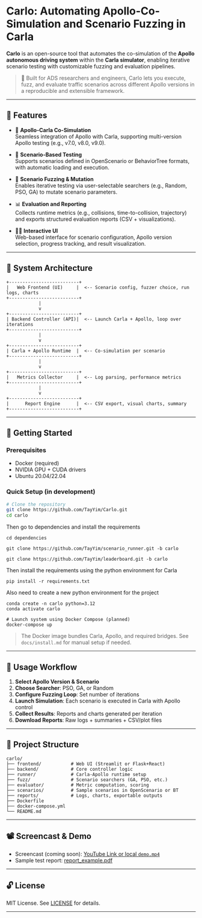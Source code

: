 # Carlo: Automating Apollo-Co-Simulation and Scenario Fuzzing in Carla

**Carlo** is an open-source tool that automates the co-simulation of the **Apollo autonomous driving system** within the **Carla simulator**, enabling iterative scenario testing with customizable fuzzing and evaluation pipelines.

> 🚗 Built for ADS researchers and engineers, Carlo lets you execute, fuzz, and evaluate traffic scenarios across different Apollo versions in a reproducible and extensible framework.

---

## 🎯 Features

- 🔁 **Apollo-Carla Co-Simulation**  
  Seamless integration of Apollo with Carla, supporting multi-version Apollo testing (e.g., v7.0, v8.0, v9.0).

- 🧪 **Scenario-Based Testing**  
  Supports scenarios defined in OpenScenario or BehaviorTree formats, with automatic loading and execution.

- 🧬 **Scenario Fuzzing & Mutation**  
  Enables iterative testing via user-selectable searchers (e.g., Random, PSO, GA) to mutate scenario parameters.

- 📊 **Evaluation and Reporting**  
  Collects runtime metrics (e.g., collisions, time-to-collision, trajectory) and exports structured evaluation reports (CSV + visualizations).

- 🧑‍💻 **Interactive UI**  
  Web-based interface for scenario configuration, Apollo version selection, progress tracking, and result visualization.

---

## 🧱 System Architecture

```
+--------------------------+
|   Web Frontend (UI)     |  <-- Scenario config, fuzzer choice, run logs, charts
+--------------------------+
            |
            v
+--------------------------+
| Backend Controller (API)|  <-- Launch Carla + Apollo, loop over iterations
+--------------------------+
            |
            v
+--------------------------+
| Carla + Apollo Runtime  |  <-- Co-simulation per scenario
+--------------------------+
            |
            v
+--------------------------+
|   Metrics Collector     |  <-- Log parsing, performance metrics
+--------------------------+
            |
            v
+--------------------------+
|      Report Engine      |  <-- CSV export, visual charts, summary
+--------------------------+
```

---

## 🚀 Getting Started

### Prerequisites

- Docker (required)
- NVIDIA GPU + CUDA drivers
- Ubuntu 20.04/22.04

### Quick Setup (in development)

```bash
# Clone the repository
git clone https://github.com/TayYim/Carlo.git
cd carlo
```

Then go to dependencies and install the requirements
```
cd dependencies

git clone https://github.com/TayYim/scenario_runner.git -b carlo

git clone https://github.com/TayYim/leaderboard.git -b carlo
```

Then install the requirements using the python environment for Carla
```
pip install -r requirements.txt
```

Also need to create a new python environment for the project
```
conda create -n carlo python=3.12
conda activate carlo
```



```
# Launch system using Docker Compose (planned)
docker-compose up
```

> The Docker image bundles Carla, Apollo, and required bridges. See `docs/install.md` for manual setup if needed.

---

## 🧪 Usage Workflow

1. **Select Apollo Version & Scenario**
2. **Choose Searcher**: PSO, GA, or Random
3. **Configure Fuzzing Loop**: Set number of iterations
4. **Launch Simulation**: Each scenario is executed in Carla with Apollo control
5. **Collect Results**: Reports and charts generated per iteration
6. **Download Reports**: Raw logs + summaries + CSV/plot files

---

## 📁 Project Structure

```
carlo/
├── frontend/           # Web UI (Streamlit or Flask+React)
├── backend/            # Core controller logic
├── runner/             # Carla-Apollo runtime setup
├── fuzz/               # Scenario searchers (GA, PSO, etc.)
├── evaluator/          # Metric computation, scoring
├── scenarios/          # Sample scenarios in OpenScenario or BT
├── reports/            # Logs, charts, exportable outputs
├── Dockerfile
├── docker-compose.yml
└── README.md
```

---

## 📽️ Screencast & Demo

- Screencast (coming soon): [YouTube Link or local `demo.mp4`](#)
- Sample test report: [report_example.pdf](./reports/report_example.pdf)

---

## 🔓 License

MIT License. See [LICENSE](./LICENSE) for details.

---
